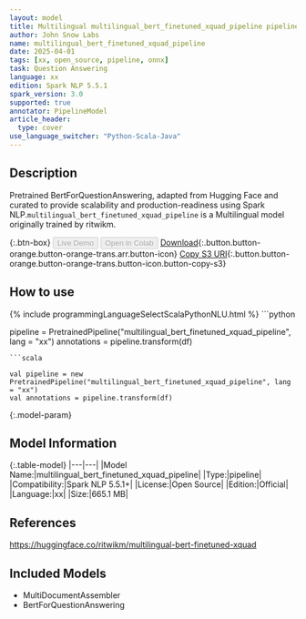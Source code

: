 ```yaml
---
layout: model
title: Multilingual multilingual_bert_finetuned_xquad_pipeline pipeline BertForQuestionAnswering from ritwikm
author: John Snow Labs
name: multilingual_bert_finetuned_xquad_pipeline
date: 2025-04-01
tags: [xx, open_source, pipeline, onnx]
task: Question Answering
language: xx
edition: Spark NLP 5.5.1
spark_version: 3.0
supported: true
annotator: PipelineModel
article_header:
  type: cover
use_language_switcher: "Python-Scala-Java"
---
```


## Description

Pretrained BertForQuestionAnswering, adapted from Hugging Face and curated to provide scalability and production-readiness using Spark NLP.`multilingual_bert_finetuned_xquad_pipeline` is a Multilingual model originally trained by ritwikm.

{:.btn-box}
<button class="button button-orange" disabled>Live Demo</button>
<button class="button button-orange" disabled>Open in Colab</button>
[Download](https://s3.amazonaws.com/auxdata.johnsnowlabs.com/public/models/multilingual_bert_finetuned_xquad_pipeline_xx_5.5.1_3.0_1743516159633.zip){:.button.button-orange.button-orange-trans.arr.button-icon}
[Copy S3 URI](s3://auxdata.johnsnowlabs.com/public/models/multilingual_bert_finetuned_xquad_pipeline_xx_5.5.1_3.0_1743516159633.zip){:.button.button-orange.button-orange-trans.button-icon.button-copy-s3}

## How to use



<div class="tabs-box" markdown="1">
{% include programmingLanguageSelectScalaPythonNLU.html %}
```python

pipeline = PretrainedPipeline("multilingual_bert_finetuned_xquad_pipeline", lang = "xx")
annotations =  pipeline.transform(df)   

```
```scala

val pipeline = new PretrainedPipeline("multilingual_bert_finetuned_xquad_pipeline", lang = "xx")
val annotations = pipeline.transform(df)

```
</div>

{:.model-param}
## Model Information

{:.table-model}
|---|---|
|Model Name:|multilingual_bert_finetuned_xquad_pipeline|
|Type:|pipeline|
|Compatibility:|Spark NLP 5.5.1+|
|License:|Open Source|
|Edition:|Official|
|Language:|xx|
|Size:|665.1 MB|

## References

https://huggingface.co/ritwikm/multilingual-bert-finetuned-xquad

## Included Models

- MultiDocumentAssembler
- BertForQuestionAnswering